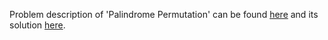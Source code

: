 Problem description of 'Palindrome Permutation' can be found [here](https://leetcode.com/problems/palindrome-permutation/) and its solution [here](https://github.com/aurimas13/Solutions-To-Problems/blob/main/LeetCode/Python%20Solutions/Palindrome%20Permutation/palindrome.py).